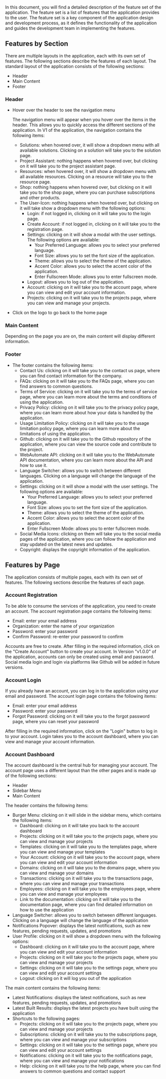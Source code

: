 In this document, you will find a detailed description of the feature set of the application. The feature set is a list of features that the application provides to the user. The feature set is a key component of the application design and development process, as it defines the functionality of the application and guides the development team in implementing the features.

## Features by Section

There are multiple layouts in the application, each with its own set of features. The following sections describe the features of each layout.
The standard layout of the application consists of the following sections:

- Header
- Main Content
- Footer

### Header

- Hover over the header to see the navigation menu
  
    The navigation menu will appear when you hover over the items in the header. This allows you to quickly access the different sections of the application.
    In V1 of the application, the navigation contains the following items:
    - Solutions: when hovered over, it will show a dropdown menu with all available solutions. Clicking on a solution will take you to the solution page.
    - Project Assistant: nothing happens when hovered over, but clicking on it will take you to the project assistant page.
    - Resources: when hovered over, it will show a dropdown menu with all available resources. Clicking on a resource will take you to the resource page.
    - Shop: nothing happens when hovered over, but clicking on it will take you to the shop page, where you can purchase subscriptions and other products.
    - The User-Icon: nothing happens when hovered over, but clicking on it will take show a dropdown menu with the following options:
        - Login: if not logged in, clicking on it will take you to the login page.
        - Create Account: if not logged in, clicking on it will take you to the registration page.
        - Settings: clicking on it will show a modal with the user settings. The following options are available:
            - Your Preferred Language: allows you to select your preferred language.
            - Font Size: allows you to set the font size of the application.
            - Theme: allows you to select the theme of the application.
            - Accent Color: allows you to select the accent color of the application.
            - Enter Fullscreen Mode: allows you to enter fullscreen mode.
        - Logout: allows you to log out of the application.
        - Account: clicking on it will take you to the account page, where you can view and edit your account information.
        - Projects: clicking on it will take you to the projects page, where you can view and manage your projects.
    
- Click on the logo to go back to the home page

### Main Content

Depending on the page you are on, the main content will display different information.

### Footer

- The footer contains the following items:
    - Contact Us: clicking on it will take you to the contact us page, where you can find contact information for the company.
    - FAQs: clicking on it will take you to the FAQs page, where you can find answers to common questions.
    - Terms of Service: clicking on it will take you to the terms of service page, where you can learn more about the terms and conditions of using the application.
    - Privacy Policy: clicking on it will take you to the privacy policy page, where you can learn more about how your data is handled by the application.
    - Usage Limitation Policy: clicking on it will take you to the usage limitation policy page, where you can learn more about the limitations of using the application.
    - Github: clicking on it will take you to the Github repository of the application, where you can view the source code and contribute to the project.
    - WebAutomate API: clicking on it will take you to the WebAutomate API documentation, where you can learn more about the API and how to use it.
    - Language Switcher: allows you to switch between different languages. Clicking on a language will change the language of the application.
    - Settings: clicking on it will show a modal with the user settings. The following options are available:
        - Your Preferred Language: allows you to select your preferred language.
        - Font Size: allows you to set the font size of the application.
        - Theme: allows you to select the theme of the application.
        - Accent Color: allows you to select the accent color of the application.
        - Enter Fullscreen Mode: allows you to enter fullscreen mode.
    - Social Media Icons: clicking on them will take you to the social media pages of the application, where you can follow the application and stay updated on the latest news and updates.
    - Copyright: displays the copyright information of the application.

## Features by Page

The application consists of multiple pages, each with its own set of features. The following sections describe the features of each page.

### Account Registration

To be able to consume the services of the application, you need to create an account. The account registration page contains the following items:

- Email: enter your email address
- Organization: enter the name of your organization
- Password: enter your password
- Confirm Password: re-enter your password to confirm

Accounts are free to create. After filling in the required information, click on the "Create Account" button to create your account.
In Version "v1.0.0" of the application, accounts can only be created using email and password. Social media login and login via platforms like Github will be added in future versions.

### Account Login

If you already have an account, you can log in to the application using your email and password. The account login page contains the following items:

- Email: enter your email address
- Password: enter your password
- Forgot Password: clicking on it will take you to the forgot password page, where you can reset your password

After filling in the required information, click on the "Login" button to log in to your account.
Login takes you to the account dashboard, where you can view and manage your account information.

### Account Dashboard

The account dashboard is the central hub for managing your account.
The account page uses a different layout than the other pages and is made up of the following sections:

- Header
- Sidebar Menu
- Main Content

The header contains the following items:

- Burger Menu: clicking on it will slide in the sidebar menu, which contains the following items:
  - Dashboard: clicking on it will take you back to the account dashboard
  - Projects: clicking on it will take you to the projects page, where you can view and manage your projects
  - Templates: clicking on it will take you to the templates page, where you can view and manage your templates
  - Your Account: clicking on it will take you to the account page, where you can view and edit your account information
  - Domains: clicking on it will take you to the domains page, where you can view and manage your domains
  - Transactions: clicking on it will take you to the transactions page, where you can view and manage your transactions
  - Employees: clicking on it will take you to the employees page, where you can view and manage your employees
  - Link to the documentation: clicking on it will take you to the documentation page, where you can find detailed information on how to use the application
- Language Switcher: allows you to switch between different languages. Clicking on a language will change the language of the application
- Notifications Popover: displays the latest notifications, such as new features, pending requests, updates, and promotions
- User Profile: clicking on it will show a dropdown menu with the following options:
  - Dashboard: clicking on it will take you to the account page, where you can view and edit your account information
  - Projects: clicking on it will take you to the projects page, where you can view and manage your projects
  - Settings: clicking on it will take you to the settings page, where you can view and edit your account settings
  - Logout: clicking on it will log you out of the application

The main content contains the following items:

- Latest Notifications: displays the latest notifications, such as new features, pending requests, updates, and promotions
- Latest Built Results: displays the latest projects you have built using the application
- Shortcuts to the following pages:
    - Projects: clicking on it will take you to the projects page, where you can view and manage your projects
    - Subscriptions: clicking on it will take you to the subscriptions page, where you can view and manage your subscriptions
    - Settings: clicking on it will take you to the settings page, where you can view and edit your account settings
    - Notifications: clicking on it will take you to the notifications page, where you can view and manage your notifications
    - Help: clicking on it will take you to the help page, where you can find answers to common questions and contact support
